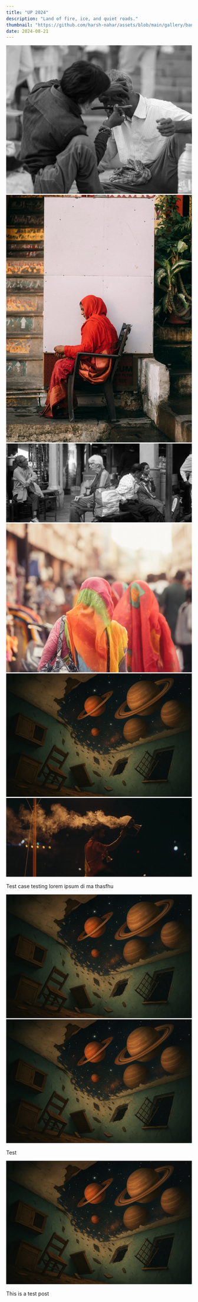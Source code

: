```yaml
---
title: "UP 2024"
description: "Land of fire, ice, and quiet roads."
thumbnail: "https://github.com/harsh-nahar/assets/blob/main/gallery/banaras_ganga_evening.webp?raw=true"
date: 2024-08-21
---
```


![dream](https://github.com/harsh-nahar/assets/blob/main/gallery/banaras_shaving.webp?raw=true)
![dream](https://github.com/harsh-nahar/assets/blob/main/gallery/banaras_woman_saree.webp?raw=true)
![dream](https://github.com/harsh-nahar/assets/blob/main/gallery/banaras_street1.webp?raw=true)
![dream](https://github.com/harsh-nahar/assets/blob/main/gallery/banaras_street2.webp?raw=true)
![dream](https://raw.githubusercontent.com/harsh-nahar/assets/refs/heads/main/blog-images/dream.webp)
![dream](https://github.com/harsh-nahar/assets/blob/main/gallery/banaras_gangaarti4.webp?raw=true)


Test case testing lorem ipsum di ma thasfhu 

![dream](https://raw.githubusercontent.com/harsh-nahar/assets/refs/heads/main/blog-images/dream.webp)
![dream](https://raw.githubusercontent.com/harsh-nahar/assets/refs/heads/main/blog-images/dream.webp)

Test

![dream](https://raw.githubusercontent.com/harsh-nahar/assets/refs/heads/main/blog-images/dream.webp)



This is a test post
